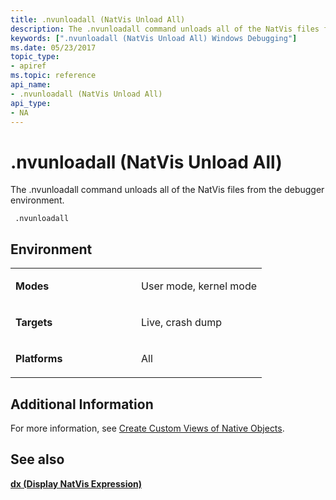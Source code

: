 ```yaml
---
title: .nvunloadall (NatVis Unload All)
description: The .nvunloadall command unloads all of the NatVis files from the debugger environment.
keywords: [".nvunloadall (NatVis Unload All) Windows Debugging"]
ms.date: 05/23/2017
topic_type:
- apiref
ms.topic: reference
api_name:
- .nvunloadall (NatVis Unload All)
api_type:
- NA
---
```


# .nvunloadall (NatVis Unload All)

The .nvunloadall command unloads all of the NatVis files from the debugger environment.

```dbgcmd
 .nvunloadall
```

## Environment

<table>
<colgroup>
<col width="50%" />
<col width="50%" />
</colgroup>
<tbody>
<tr class="odd">
<td align="left"><p><strong>Modes</strong></p></td>
<td align="left"><p>User mode, kernel mode</p></td>
</tr>
<tr class="even">
<td align="left"><p><strong>Targets</strong></p></td>
<td align="left"><p>Live, crash dump</p></td>
</tr>
<tr class="odd">
<td align="left"><p><strong>Platforms</strong></p></td>
<td align="left"><p>All</p></td>
</tr>
</tbody>
</table>

## Additional Information

For more information, see [Create Custom Views of Native Objects](/visualstudio/debugger/create-custom-views-of-native-objects).

## See also

[**dx (Display NatVis Expression)**](dx--display-visualizer-variables-.md)
